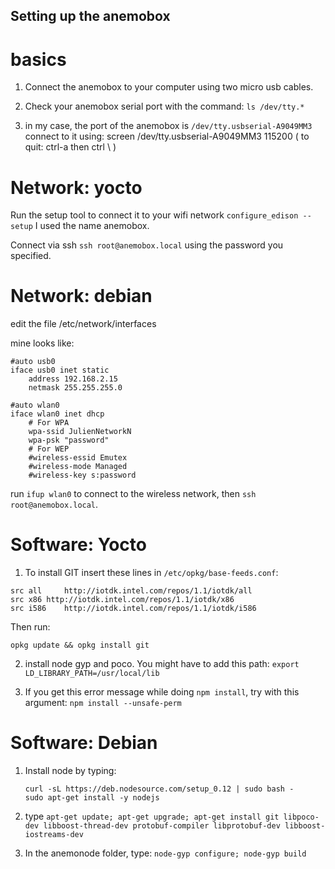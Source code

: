 ## Setting up the anemobox

# basics

1. Connect the anemobox to your computer using two micro usb cables.

2. Check your anemobox serial port with the command: `ls /dev/tty.*`

3. in my case, the port of the anemobox is `/dev/tty.usbserial-A9049MM3`
   connect to it using: 
   screen /dev/tty.usbserial-A9049MM3 115200
   ( to quit: ctrl-a then ctrl \ )

# Network: yocto

Run the setup tool to connect it to your wifi network
    `configure_edison --setup` I used the name anemobox.

Connect via ssh `ssh root@anemobox.local` using the password you specified.

# Network: debian

edit the file /etc/network/interfaces

mine looks like:
    
    #auto usb0
    iface usb0 inet static
        address 192.168.2.15
        netmask 255.255.255.0

    #auto wlan0
    iface wlan0 inet dhcp
        # For WPA
        wpa-ssid JulienNetworkN
        wpa-psk "password"
        # For WEP
        #wireless-essid Emutex
        #wireless-mode Managed
        #wireless-key s:password
    
run `ifup wlan0` to connect to the wireless network, then `ssh root@anemobox.local`.

    
# Software: Yocto
1. To install GIT insert these lines in `/etc/opkg/base-feeds.conf`:
```
src all     http://iotdk.intel.com/repos/1.1/iotdk/all
src x86 http://iotdk.intel.com/repos/1.1/iotdk/x86
src i586    http://iotdk.intel.com/repos/1.1/iotdk/i586
```
Then run:
```
opkg update && opkg install git
```

2. install node gyp and poco. You might have to add this path:
`export LD_LIBRARY_PATH=/usr/local/lib`


3. If you get this error message while doing `npm install`, try with this argument:
`npm install --unsafe-perm`

# Software: Debian

1. Install node by typing:
	```
	curl -sL https://deb.nodesource.com/setup_0.12 | sudo bash -
	sudo apt-get install -y nodejs
	```

2. type `apt-get update; apt-get upgrade; apt-get install git libpoco-dev libboost-thread-dev protobuf-compiler libprotobuf-dev libboost-iostreams-dev`

3. In the anemonode folder, type: `node-gyp configure; node-gyp build`
